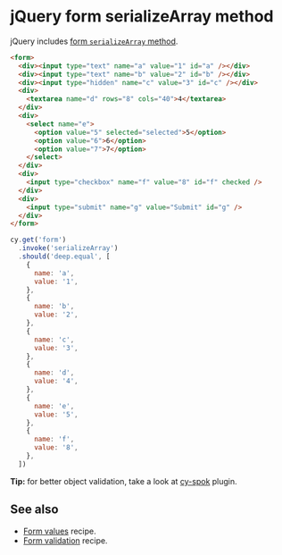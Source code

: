 # jQuery form serializeArray method

jQuery includes [form `serializeArray` method](https://api.jquery.com/serializeArray/).

<!-- fiddle form serializeArray example -->

```html
<form>
  <div><input type="text" name="a" value="1" id="a" /></div>
  <div><input type="text" name="b" value="2" id="b" /></div>
  <div><input type="hidden" name="c" value="3" id="c" /></div>
  <div>
    <textarea name="d" rows="8" cols="40">4</textarea>
  </div>
  <div>
    <select name="e">
      <option value="5" selected="selected">5</option>
      <option value="6">6</option>
      <option value="7">7</option>
    </select>
  </div>
  <div>
    <input type="checkbox" name="f" value="8" id="f" checked />
  </div>
  <div>
    <input type="submit" name="g" value="Submit" id="g" />
  </div>
</form>
```

```js
cy.get('form')
  .invoke('serializeArray')
  .should('deep.equal', [
    {
      name: 'a',
      value: '1',
    },
    {
      name: 'b',
      value: '2',
    },
    {
      name: 'c',
      value: '3',
    },
    {
      name: 'd',
      value: '4',
    },
    {
      name: 'e',
      value: '5',
    },
    {
      name: 'f',
      value: '8',
    },
  ])
```

<!-- fiddle-end -->

**Tip:** for better object validation, take a look at [cy-spok](https://github.com/bahmutov/cy-spok) plugin.

## See also

- [Form values](./form-values.md) recipe.
- [Form validation](./form-validation.md) recipe.
